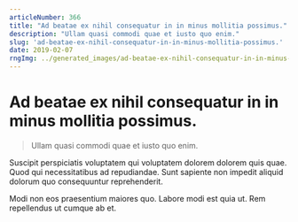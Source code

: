 ```yaml
---
articleNumber: 366
title: "Ad beatae ex nihil consequatur in in minus mollitia possimus."
description: "Ullam quasi commodi quae et iusto quo enim."
slug: 'ad-beatae-ex-nihil-consequatur-in-in-minus-mollitia-possimus.'
date: 2019-02-07
rngImg: ../generated_images/ad-beatae-ex-nihil-consequatur-in-in-minus-mollitia-possimus..jpg
---
```


# Ad beatae ex nihil consequatur in in minus mollitia possimus.

> Ullam quasi commodi quae et iusto quo enim.

Suscipit perspiciatis voluptatem qui voluptatem dolorem dolorem quis quae. Quod qui necessitatibus ad repudiandae. Sunt sapiente non impedit aliquid dolorum quo consequuntur reprehenderit.
 Modi non eos praesentium maiores quo. Labore modi est quia ut. Rem repellendus ut cumque ab et.
